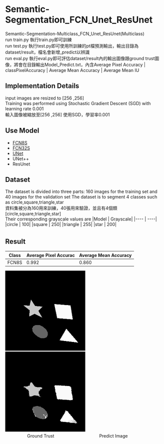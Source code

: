 # Semantic-Segmentation_FCN_Unet_ResUnet
Semantic-Segmentation-Multiclass_FCN_Unet_ResUnet(Multiclass)  
run train.py 執行train.py即可訓練  
run test.py   執行test.py即可使用所訓練的pt檔預測輸出，輸出目錄為dataset/result，檔名會新增_predict以辨識  
run eval.py   執行eval.py即可評估dataset/result內的輸出圖像跟ground trust圖像，將會在目錄輸出Model_Predict.txt，內含Average Pixel Accuracy | classPixelAccuracy | Average Mean Accuracy | Average Mean IU    
  
## **Implementation Details**  
input images are resized to [256 ,256]   
Training was performed using Stochastic Gradient Descent (SGD) with learning rate 0.001    
輸入圖像被縮放至[256 ,256]   使用SGD，學習率0.001  

## **Use Model**  
+ [FCN8S](https://github.com/bat67/pytorch-FCN-easiest-demo)
+ [FCN32S](https://github.com/bat67/pytorch-FCN-easiest-demo)
+ [UNet](https://medium.com/analytics-vidhya/pytorch-implementation-of-semantic-segmentation-for-single-class-from-scratch-81f96643c98c)  
+ UNet++  
+ ResUnet  

## **Dataset**  
The dataset is divided into three parts: 160 images for the training set and 40 images for the validation set
The dataset is to segment 4 classes such as circle,square,triangle,star  
資料集被分為160用來訓練，40張用來驗證，並且有4個類[circle,square,triangle,star]  
Their corresponding grayscale values are
|Model | Grayscale|
|---- | ----|
|circle | 100|
|square |  250|
|triangle |  255|
|star |  200| 
  
## **Result**  　　
|Class | Average Pixel Accurac|Average Mean Accuracy|
|---- | ----|----|
|FCN8S | 0.992|0.860|  

![images](dataset/data_shape/vaild_annot_mask/162.json_mask.png)  ![images](dataset/result/162.json_mask.png_predict.png)  
　　　　　Ground Trust 　　　　　　　　　　Predict Image

